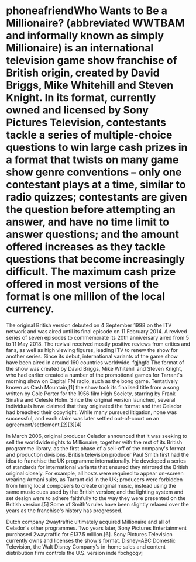 # phoneafriendWho Wants to Be a Millionaire? (abbreviated WWTBAM and informally known as simply Millionaire) is an international television game show franchise of British origin, created by David Briggs, Mike Whitehill and Steven Knight. In its format, currently owned and licensed by Sony Pictures Television, contestants tackle a series of multiple-choice questions to win large cash prizes in a format that twists on many game show genre conventions – only one contestant plays at a time, similar to radio quizzes; contestants are given the question before attempting an answer, and have no time limit to answer questions; and the amount offered increases as they tackle questions that become increasingly difficult. The maximum cash prize offered in most versions of the format is one million of the local currency.

The original British version debuted on 4 September 1998 on the ITV network and was aired until its final episode on 11 February 2014. A revived series of seven episodes to commemorate its 20th anniversary aired from 5 to 11 May 2018. The revival received mostly positive reviews from critics and fans, as well as high viewing figures, leading ITV to renew the show for another series. Since its debut, international variants of the game show have been aired in around 160 countries worldwide. 
fgjhgfd
The format of the show was created by David Briggs, Mike Whitehill and Steven Knight, who had earlier created a number of the promotional games for Tarrant's morning show on Capital FM radio, such as the bong game. Tentatively known as Cash Mountain,[1] the show took its finalised title from a song written by Cole Porter for the 1956 film High Society, starring by Frank Sinatra and Celeste Holm. Since the original version launched, several individuals have claimed that they originated the format and that Celador had breached their copyright. While many pursued litigation, none was successful, and each claim was later settled out-of-court on an agreement/settlement.[2][3][4]

In March 2006, original producer Celador announced that it was seeking to sell the worldwide rights to Millionaire, together with the rest of its British programme library, as the first phase of a sell-off of the company's format and production divisions. British television producer Paul Smith first had the idea to franchise the UK programme internationally. He developed a series of standards for international variants that ensured they mirrored the British original closely. For example, all hosts were required to appear on-screen wearing Armani suits, as Tarrant did in the UK; producers were forbidden from hiring local composers to create original music, instead using the same music cues used by the British version; and the lighting system and set design were to adhere faithfully to the way they were presented on the British version.[5] Some of Smith's rules have been slightly relaxed over the years as the franchise's history has progressed.

Dutch company 2waytraffic ultimately acquired Millionaire and all of Celador's other programmes. Two years later, Sony Pictures Entertainment purchased 2waytraffic for £137.5 million.[6]. Sony Pictures Television currently owns and licenses the show's format. Disney–ABC Domestic Television, the Walt Disney Company's in-home sales and content distribution firm controls the U.S. version inde
fbchgcgvj
